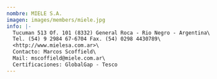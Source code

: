 ```yaml
---
nombre: MIELE S.A.
imagen: images/members/miele.jpg
info: |-
  Tucuman 513 Of. 101 (8332) General Roca - Rio Negro - Argentina\
  Tel. (54) 9 2984 67-6704 Fax. (54) 0298 4430789\
  <http://www.mielesa.com.ar>\
  Contacto: Marcos Scoffield\
  Mail: mscoffield@miele.com.ar\
  Certificaciones: GlobalGap - Tesco
---
```

